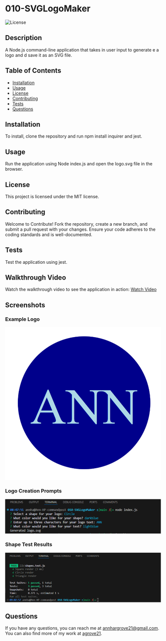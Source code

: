  # 010-SVGLogoMaker

![License](https://img.shields.io/badge/license-MIT-blue.svg)

## Description
A Node.js command-line application that takes in user input to generate e a logo and d save it as an SVG file.

## Table of Contents
- [Installation](#installation)
- [Usage](#usage)
- [License](#license)
- [Contributing](#contributing)
- [Tests](#tests)
- [Questions](#questions)

## Installation
To install, clone the repository and run npm install inquirer and jest.

## Usage
Run the application using Node index.js and open the logo.svg file in the browser.

## License
This project is licensed under the MIT license.

## Contributing
Welcome to Contribute! Fork the repository, create a new branch, and submit a pull request with your changes. Ensure your code adheres to the coding standards and is well-documented.

## Tests
Test the application using jest.

## Walkthrough Video
Watch the walkthrough video to see the application in action: [Watch Video](https://app.screencastify.com/v3/watch/HNcvnJrKt22Feong5Oa3)

## Screenshots

### Example Logo
<img src="images/ANN logo.png" width="800px">

### Logo Creation Prompts
<img src="images/terminal prompts.png" width="800px">

### Shape Test Results
<img src="images/test results.png" width="800px">

## Questions
If you have any questions, you can reach me at [annhargrove21@gmail.com](mailto:annhargrove21@gmail.com). You can also find more of my work at [agrove21](https://github.com/agrove21).
